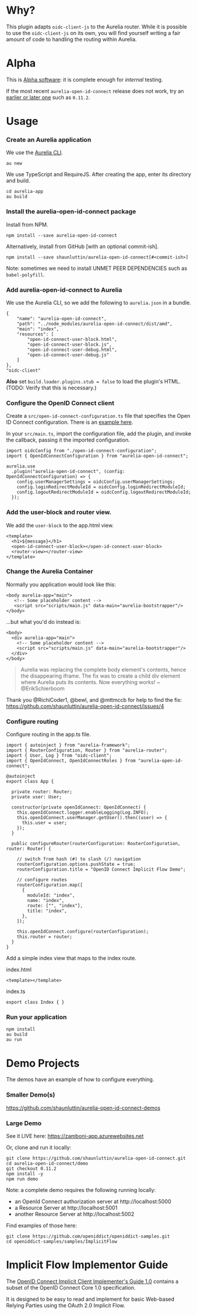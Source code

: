 # Why?

This plugin adapts `oidc-client-js` to the Aurelia router. While it is possible to use the `oidc-client-js` on its own, you will find yourself writing a fair amount of code to handling the routing within Aurelia.

# Alpha

This is [Alpha software][alpha-software]: it is complete enough for *internal* testing.

If the most recent `aurelia-open-id-connect` release does not work, try an [earlier or later one][0] such as `0.11.2`.

# Usage 

### Create an Aurelia application

We use the [Aurelia CLI][aurelia-cli].

    au new

We use TypeScript and RequireJS. After creating the app, enter its directory and build.

    cd aurelia-app
    au build

### Install the aurelia-open-id-connect package

Install from NPM.

    npm install --save aurelia-open-id-connect

Alternatively, install from GitHub [with an optional commit-ish].

    npm install --save shaunluttin/aurelia-open-id-connect[#<commit-ish>]

Note: sometimes we need to install UNMET PEER DEPENDENCIES such as `babel-polyfill`.

### Add aurelia-open-id-connect to Aurelia

We use the Aurelia CLI, so we add the following to `aurelia.json` in a bundle.

    {
        "name": "aurelia-open-id-connect",
        "path": "../node_modules/aurelia-open-id-connect/dist/amd",
        "main": "index",
        "resources": [
            "open-id-connect-user-block.html",
            "open-id-connect-user-block.js",
            "open-id-connect-user-debug.html",
            "open-id-connect-user-debug.js"
        ]
    },
    "oidc-client"

**Also** set `build.loader.plugins.stub = false` to load the plugin's HTML. (TODO: Verify that this is necessary.)

### Configure the OpenID Connect client

Create a `src/open-id-connect-configuration.ts` file that specifies the Open ID Connect configuration. There is an [example here](/open-id-connect-configuration.ts.example).

In your `src/main.ts`, import the configuration file, add the plugin, and invoke the callback, passing it the imported configuration. 

    import oidcConfig from "./open-id-connect-configuration";
    import { OpenIdConnectConfiguration } from "aurelia-open-id-connect";

    aurelia.use
      .plugin("aurelia-open-id-connect", (config: OpenIdConnectConfiguration) => {
        config.userManagerSettings = oidcConfig.userManagerSettings;
        config.loginRedirectModuleId = oidcConfig.loginRedirectModuleId;
        config.logoutRedirectModuleId = oidcConfig.logoutRedirectModuleId;
      });

### Add the user-block and router view.

We add the `user-block` to the app.html view.

    <template>
      <h1>${message}</h1>
      <open-id-connect-user-block></open-id-connect-user-block>
      <router-view></router-view>
    </template>

### Change the Aurelia Container

Normally you application would look like this:

    <body aurelia-app="main">
       <!-- Some placeholder content -->
       <script src="scripts/main.js" data-main="aurelia-bootstrapper"/>
    </body>

...but what you'd do instead is:

    <body>
      <div aurelia-app="main">
        <!-- Some placeholder content -->
        <script src="scripts/main.js" data-main="aurelia-bootstrapper"/>
      </div>
    </body>

> Aurelia was replacing the complete body element's contents, hence the disappearing iframe. The fix was to create a child div element where Aurelia puts its contents. Now everything works! ~ @ErikSchierboom

Thank you @RichiCoder1, @bewl, and @mttmccb for help to find the fix: https://github.com/shaunluttin/aurelia-open-id-connect/issues/4

### Configure routing

Configure routing in the app.ts file.

    import { autoinject } from "aurelia-framework";
    import { RouterConfiguration, Router } from "aurelia-router";
    import { User, Log } from "oidc-client";
    import { OpenIdConnect, OpenIdConnectRoles } from "aurelia-open-id-connect";

    @autoinject
    export class App {

      private router: Router;
      private user: User;

      constructor(private openIdConnect: OpenIdConnect) {
        this.openIdConnect.logger.enableLogging(Log.INFO);
        this.openIdConnect.userManager.getUser().then((user) => {
          this.user = user;
        });
      }

      public configureRouter(routerConfiguration: RouterConfiguration, router: Router) {

        // switch from hash (#) to slash (/) navigation
        routerConfiguration.options.pushState = true;
        routerConfiguration.title = "OpenID Connect Implicit Flow Demo";

        // configure routes
        routerConfiguration.map([
          {
            moduleId: "index",
            name: "index",
            route: ["", "index"],
            title: "index",
          },
        ]);

        this.openIdConnect.configure(routerConfiguration);
        this.router = router;
      }
    }

Add a simple index view that maps to the index route.

index.html

    <template></template>

index.ts
 
    export class Index { }

### Run your application

    npm install
    au build
    au run

# Demo Projects

The demos have an example of how to configure everything. 

### Smaller Demo(s)

https://github.com/shaunluttin/aurelia-open-id-connect-demos

### Large Demo

See it LIVE here: https://zamboni-app.azurewebsites.net

Or, clone and run it locally:

    git clone https://github.com/shaunluttin/aurelia-open-id-connect.git
    cd aurelia-open-id-connect/demo
    git checkout 0.11.2
    npm install -y
    npm run demo

Note: a complete demo requires the following running locally:

* an OpenId Connect authorization server at http://localhost:5000
* a Resource Server at http://localhost:5001
* another Resource Server at http://localhost:5002

Find examples of those here:

    git clone https://github.com/openiddict/openiddict-samples.git
    cd openiddict-samples/samples/ImplicitFlow

# Implicit Flow Implementor Guide

The [OpenID Connect Implicit Client Implementer's Guide 1.0][1] contains a subset of the OpenID Connect Core 1.0 specification.

It is designed to be easy to read and implement for basic Web-based Relying Parties using the OAuth 2.0 Implicit Flow.

[0]: https://github.com/shaunluttin/aurelia-open-id-connect/releases
[1]: http://openid.net/specs/openid-connect-implicit-1_0.html
[alpha-software]: https://blog.codinghorror.com/alpha-beta-and-sometimes-gamma/
[aurelia-cli]: https://www.npmjs.com/package/aurelia-cli
